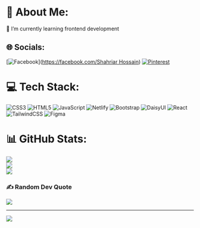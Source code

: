 # 💫 About Me:
🌱 I’m currently learning frontend development


## 🌐 Socials:
[![Facebook](https://img.shields.io/badge/Facebook-%231877F2.svg?logo=Facebook&logoColor=white)]([https://facebook.com/Shahriar Hossain](https://www.facebook.com/profile.php?id=100011356335262&i)) [![Pinterest](https://img.shields.io/badge/Pinterest-%23E60023.svg?logo=Pinterest&logoColor=white)](https://pinterest.com/Shahriarhossainalvi) 

# 💻 Tech Stack:
![CSS3](https://img.shields.io/badge/css3-%231572B6.svg?style=for-the-badge&logo=css3&logoColor=white) ![HTML5](https://img.shields.io/badge/html5-%23E34F26.svg?style=for-the-badge&logo=html5&logoColor=white) ![JavaScript](https://img.shields.io/badge/javascript-%23323330.svg?style=for-the-badge&logo=javascript&logoColor=%23F7DF1E) ![Netlify](https://img.shields.io/badge/netlify-%23000000.svg?style=for-the-badge&logo=netlify&logoColor=#00C7B7) ![Bootstrap](https://img.shields.io/badge/bootstrap-%238511FA.svg?style=for-the-badge&logo=bootstrap&logoColor=white) ![DaisyUI](https://img.shields.io/badge/daisyui-5A0EF8?style=for-the-badge&logo=daisyui&logoColor=white) ![React](https://img.shields.io/badge/react-%2320232a.svg?style=for-the-badge&logo=react&logoColor=%2361DAFB) ![TailwindCSS](https://img.shields.io/badge/tailwindcss-%2338B2AC.svg?style=for-the-badge&logo=tailwind-css&logoColor=white) ![Figma](https://img.shields.io/badge/figma-%23F24E1E.svg?style=for-the-badge&logo=figma&logoColor=white)
# 📊 GitHub Stats:
![](https://github-readme-stats.vercel.app/api?username=Shahriar-Hossain-Alvi&theme=radical&hide_border=false&include_all_commits=true&count_private=true)<br/>
![](https://github-readme-streak-stats.herokuapp.com/?user=Shahriar-Hossain-Alvi&theme=radical&hide_border=false)<br/>
![](https://github-readme-stats.vercel.app/api/top-langs/?username=Shahriar-Hossain-Alvi&theme=radical&hide_border=false&include_all_commits=true&count_private=true&layout=compact)

### ✍️ Random Dev Quote
![](https://quotes-github-readme.vercel.app/api?type=horizontal&theme=radical)

---
[![](https://visitcount.itsvg.in/api?id=Shahriar-Hossain-Alvi&icon=0&color=1)](https://visitcount.itsvg.in)

<!-- Proudly created with GPRM ( https://gprm.itsvg.in ) -->
